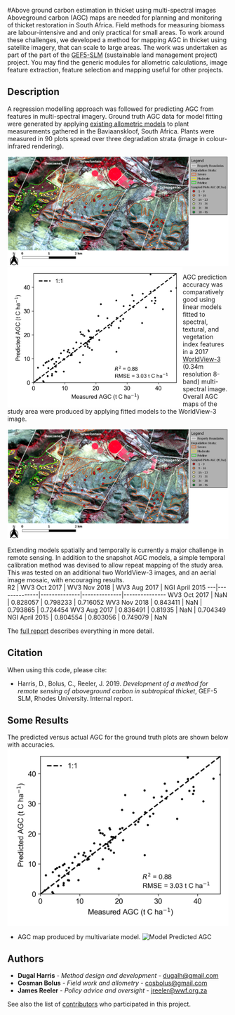 #Above ground carbon estimation in thicket using multi-spectral images
Aboveground carbon (AGC) maps are needed for planning and monitoring of thicket restoration in South Africa.  Field methods for measuring biomass are labour-intensive and and only practical for small areas.  To work around these challenges, we developed a method for mapping AGC in thicket using satellite imagery, that can scale to large areas.  The work was undertaken as part of the part of the [GEF5-SLM](https://www.thegef.org/project/securing-multiple-ecosystems-benefit-through-slm-productive-degraded-landscapes-south-africa) (sustainable land management project) project.  You may find the generic modules for allometric calculations, image feature extraction, feature selection and mapping useful for other projects.

## Description
A regression modelling approach was followed for predicting AGC from features in multi-spectral imagery.  Ground truth AGC data for model fitting were generated by applying [existing allometric models](https://www.researchgate.net/publication/335531470_Aboveground_biomass_and_carbon_pool_estimates_of_Portulacaria_afra_spekboom-rich_subtropical_thicket_with_species-specific_allometric_models) to plant measurements gathered in the Baviaanskloof, South Africa.  Plants were measured in 90 plots spread over three degradation strata (image in colour-infrared rendering).    

<img src="data/outputs/plots/study_area_map_wv3_aug_2017.png" data-canonical-src="data/outputs/plots/study_area_map_wv3_aug_2017.png" alt="Study area map with ground truth plots" width="800"/>

<img align="left" src="data/outputs/plots/meas_vs_pred_agc_multivariate_model_b.png" data-canonical-src="data/outputs/plots/meas_vs_pred_agc_multivariate_model_b.png" alt="Predicted vs actual AGC" width="400"/>

AGC prediction accuracy was comparatively good using linear models fitted to spectral, textural, and vegetation index features in a 2017 [WorldView-3](http://worldview3.digitalglobe.com/) (0.34m resolution 8-band) multi-spectral image.  Overall AGC maps of the study area were produced by applying fitted models to the WorldView-3 image.
  
<img src="data/outputs/plots/study_area_map_wv3_aug_2017.png" data-canonical-src="data/outputs/plots/study_area_map_wv3_aug_2017.png" alt="Study area map with ground truth plots" width="800"/>

Extending models spatially and temporally is currently a major challenge in remote sensing.  In addition to the snapshot AGC models, a simple temporal calibration method was devised to allow repeat mapping of the study area.  This was tested on an additional two WorldView-3 images, and an aerial image mosaic, with encouraging results.  
R2 | WV3 Oct 2017 | WV3 Nov 2018 | WV3 Aug 2017 | NGI April 2015
---|--------------|--------------|--------------|---------------
WV3 Oct 2017 | NaN | 0.828057 | 0.798233 | 0.716052
WV3 Nov 2018 | 0.843411 | NaN | 0.793865 | 0.724454
WV3 Aug 2017 | 0.836491 | 0.81935 | NaN | 0.704349
NGI April 2015 | 0.804554 | 0.803056 | 0.749079 | NaN

The [full report](docs/final_report/gef5_slm_final_report_new_c_methodology_dec2019.pdf) describes everything in more detail.

## Citation
When using this code, please cite: 
- Harris, D., Bolus, C., Reeler, J. 2019. *Development of a method for remote sensing of aboveground carbon in subtropical thicket*, GEF-5 SLM, Rhodes University. Internal report.

## Some Results
The predicted versus actual AGC for the ground truth plots are shown below with accuracies.
![Predicted vs actual AGC](data/outputs/Plots/meas_vs_pred_agc_multivariate_model_b.png)
- AGC map produced by multivariate model. 
![Model Predicted AGC](data/outputs/plots/study_area__map_univariate_agc.png)

## Authors
* **Dugal Harris** - *Method design and development* - [dugalh@gmail.com](mailto:dugalh@gmail.com)
* **Cosman Bolus** - *Field work and allometry* - [cosbolus@gmail.com](mailto:cosbolus@gmail.com)
* **James Reeler** - *Policy advice and oversight* - [jreeler@wwf.org.za](mailto:jreeler@wwf.org.za)

See also the list of [contributors](https://github.com/your/project/contributors) who participated in this project.